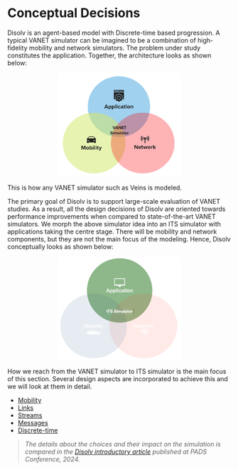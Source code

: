 # Conceptual Decisions 

Disolv is an agent-based model with Discrete-time based progression.
A typical VANET simulator can be imagined to be a combination of high-fidelity mobility and network simulators.
The problem under study constitutes the application.
Together, the architecture looks as shown below:

<p align="center">
  <img style="max-width: 55%; height: auto;" src="../resources/images/design/vanet_sim.png">
</p>

This is how any VANET simulator such as Veins is modeled.

The primary goal of Disolv is to support large-scale evaluation of VANET studies.
As a result, all the design decisions of Disolv are oriented towards performance improvements when compared to state-of-the-art VANET simulators.
We morph the above simulator idea into an ITS simulator with applications taking the centre stage. 
There will be mobility and network components, but they are not the main focus of the modeling.
Hence, Disolv conceptually looks as shown below: 


<p align="center">
  <img style="max-width: 55%; height: auto;" src="../resources/images/design/sim_concept.png">
</p>

How we reach from the VANET simulator to ITS simulator is the main focus of this section.
Several design aspects are incorporated to achieve this and we will look at them in detail.

- [Mobility](./mobility.md)
- [Links](./links.md)
- [Streams](./streams.md)
- [Messages](./messages.md)
- [Discrete-time](./discrete.md)


> *The details about the choices and their impact on the simulation is compared in the [Disolv introductory article](https://doi.org/10.1145/3615979.3656062) published at PADS Conference, 2024.*
